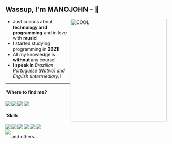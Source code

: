 ## Wassup, I'm MANOJOHN - 🐐

<img align="right" alt="COOL" height="320px" width="300px" src="https://cdn.discordapp.com/attachments/913004932511186967/960596376486576148/macaco.gif">

  * Just curious about **technology and programming** and in love with **music**!
  * I started studying programming in **2021**!
  * All my knowledge is **without** any course!
  * **I speak in** *Brazilian Portuguese (Native) and English (Intermediary)*!

---

<div>
  <h4 align="left">'Where to find me?</h4>
  <a href="https://www.linkedin.com/in/jo%C3%A3o-victor-b55620233/"><img align="left" src="https://img.shields.io/badge/LinkedIn-0077B5?style=flat-square&logo=linkedin&logoColor=white"></a>
  <a href="https://twitter.com/meujohnsz/"><img align="left" src="https://img.shields.io/badge/Twitter-1DA1F2?style=flat-square&logo=twitter&logoColor=white"></a>
  <a href="https://www.instagram.com/seujohnsz"><img align="left" src="https://img.shields.io/badge/Instagram-E4405F?style=flat-square&logo=instagram&logoColor=white"></a>
  <a href="mailto:contatojohnsz@protonmail.com"><img align="left" src="https://img.shields.io/badge/ProtonMail-8B89CC?style=flat-square&logo=protonmail&logoColor=white"></a>
  <br>
</div>

<div>
  <h4 align="left">'Skills</h4>
  <a href="https://www.python.org/"><img align="left" src="https://img.shields.io/badge/Python-3776AB?style=flat-square&logo=python&logoColor=white"></a>
  <a href="https://docs.microsoft.com/en-us/cpp/c-language/?view=msvc-170"><img align="left" src="https://img.shields.io/badge/C-00599C?style=flat-square&logo=c&logoColor=white"></a>
  <a href="https://nodejs.org/"><img align="left" src="https://img.shields.io/badge/Node.js-43853D?style=flat-square&logo=node.js&logoColor=white"></a>
  <a href="https://developer.mozilla.org/en-US/docs/Web/CSS"><img align="left" src="https://img.shields.io/badge/CSS3-1572B6?style=flat-square&logo=css3&logoColor=white"></a>
  <a href="https://www.ruby-lang.org/en/"><img align="left" src="https://img.shields.io/badge/Ruby-CC342D?style=flat-square&logo=ruby&logoColor=white"></a>
  <a href="https://www.php.net/"><img align="left" src="https://img.shields.io/badge/PHP-777BB4?style=flat-square&logo=php&logoColor=white"></a>
 <br>
  <a href="https://developer.mozilla.org/en-US/docs/Web/HTML"><img align="left" src="https://img.shields.io/badge/HTML5-E34F26?style=flat-square&logo=html5&logoColor=white"></a>
  <p>and others...</p>
</div>
